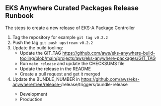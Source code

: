 ## EKS Anywhere Curated Packages Release Runbook

The steps to create a new release of EKS-A Package Controller

1. Tag the repository for example `git tag v0.2.2`
1. Push the tag `git push upstream v0.2.2`
1. Update the build tooling:
    * Update the GIT_TAG https://github.com/aws/eks-anywhere-build-tooling/blob/main/projects/aws/eks-anywhere-packages/GIT_TAG
    * Run `make release` and update the CHECKSUMS file
    * Update the release in the README
    * Create a pull request and get it merged
1. Update the BUNDLE_NUMBER in https://github.com/aws/eks-anywhere/tree/release-<RELEASE-NUMBER>/release/triggers/bundle-release
    * Development
    * Production

